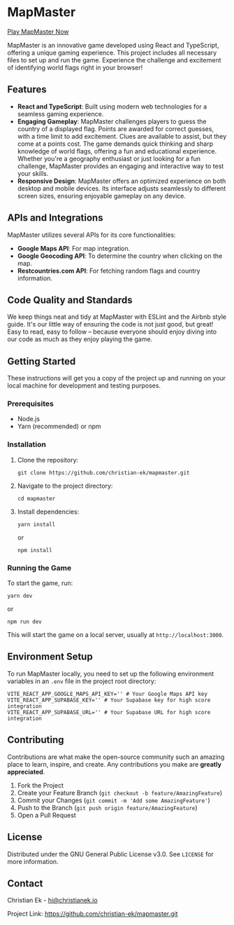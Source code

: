 
# MapMaster

[Play MapMaster Now](https://map.christianek.io)

MapMaster is an innovative game developed using React and TypeScript, offering a unique gaming experience. This project includes all necessary files to set up and run the game. Experience the challenge and excitement of identifying world flags right in your browser!

## Features

- **React and TypeScript**: Built using modern web technologies for a seamless gaming experience.
- **Engaging Gameplay**: MapMaster challenges players to guess the country of a displayed flag. Points are awarded for correct guesses, with a time limit to add excitement. Clues are available to assist, but they come at a points cost. The game demands quick thinking and sharp knowledge of world flags, offering a fun and educational experience. Whether you're a geography enthusiast or just looking for a fun challenge, MapMaster provides an engaging and interactive way to test your skills.
- **Responsive Design**: MapMaster offers an optimized experience on both desktop and mobile devices. Its interface adjusts seamlessly to different screen sizes, ensuring enjoyable gameplay on any device.

## APIs and Integrations

MapMaster utilizes several APIs for its core functionalities:

- **Google Maps API**: For map integration.
- **Google Geocoding API**: To determine the country when clicking on the map.
- **Restcountries.com API**: For fetching random flags and country information.

## Code Quality and Standards

We keep things neat and tidy at MapMaster with ESLint and the Airbnb style guide. It's our little way of ensuring the code is not just good, but great! Easy to read, easy to follow – because everyone should enjoy diving into our code as much as they enjoy playing the game.

## Getting Started

These instructions will get you a copy of the project up and running on your local machine for development and testing purposes.

### Prerequisites

- Node.js
- Yarn (recommended) or npm

### Installation

1. Clone the repository:
   ```
   git clone https://github.com/christian-ek/mapmaster.git
   ```
2. Navigate to the project directory:
   ```
   cd mapmaster
   ```
3. Install dependencies:
   ```
   yarn install
   ```
   or
   ```
   npm install
   ```

### Running the Game

To start the game, run:
```
yarn dev
```
or
```
npm run dev
```

This will start the game on a local server, usually at `http://localhost:3000`.

## Environment Setup

To run MapMaster locally, you need to set up the following environment variables in an `.env` file in the project root directory:

```env
VITE_REACT_APP_GOOGLE_MAPS_API_KEY='' # Your Google Maps API key
VITE_REACT_APP_SUPABASE_KEY='' # Your Supabase key for high score integration
VITE_REACT_APP_SUPABASE_URL='' # Your Supabase URL for high score integration
```

## Contributing

Contributions are what make the open-source community such an amazing place to learn, inspire, and create. Any contributions you make are **greatly appreciated**.

1. Fork the Project
2. Create your Feature Branch (`git checkout -b feature/AmazingFeature`)
3. Commit your Changes (`git commit -m 'Add some AmazingFeature'`)
4. Push to the Branch (`git push origin feature/AmazingFeature`)
5. Open a Pull Request

## License

Distributed under the GNU General Public License v3.0. See `LICENSE` for more information.

## Contact

Christian Ek - hi@christianek.io

Project Link: https://github.com/christian-ek/mapmaster.git
